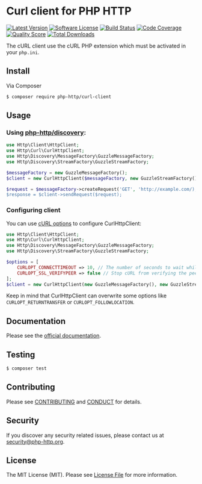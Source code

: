 # Curl client for PHP HTTP

[![Latest Version](https://img.shields.io/github/release/php-http/curl-client.svg?style=flat-square)](https://github.com/php-http/curl-client/releases)
[![Software License](https://img.shields.io/badge/license-MIT-brightgreen.svg?style=flat-square)](LICENSE)
[![Build Status](https://img.shields.io/travis/php-http/curl-client.svg?style=flat-square)](https://travis-ci.org/php-http/curl-client)
[![Code Coverage](https://img.shields.io/scrutinizer/coverage/g/php-http/curl-client.svg?style=flat-square)](https://scrutinizer-ci.com/g/php-http/curl-client)
[![Quality Score](https://img.shields.io/scrutinizer/g/php-http/curl-client.svg?style=flat-square)](https://scrutinizer-ci.com/g/php-http/curl-client)
[![Total Downloads](https://img.shields.io/packagist/dt/php-http/curl-client.svg?style=flat-square)](https://packagist.org/packages/php-http/curl-client)

The cURL client use the cURL PHP extension which must be activated in your `php.ini`.


## Install

Via Composer

``` bash
$ composer require php-http/curl-client
```

## Usage

### Using [php-http/discovery](https://packagist.org/packages/php-http/discovery):

```php
use Http\Client\HttpClient;
use Http\Curl\CurlHttpClient;
use Http\Discovery\MessageFactory\GuzzleMessageFactory;
use Http\Discovery\StreamFactory\GuzzleStreamFactory;

$messageFactory = new GuzzleMessageFactory();
$client = new CurlHttpClient($messageFactory, new GuzzleStreamFactory());

$request = $messageFactory->createRequest('GET', 'http://example.com/);
$response = $client->sendRequest($request);

```

### Configuring client

You can use [cURL options](http://php.net/curl_setopt) to configure CurlHttpClient:

```php
use Http\Client\HttpClient;
use Http\Curl\CurlHttpClient;
use Http\Discovery\MessageFactory\GuzzleMessageFactory;
use Http\Discovery\StreamFactory\GuzzleStreamFactory;

$options = [
    CURLOPT_CONNECTTIMEOUT => 10, // The number of seconds to wait while trying to connect. 
    CURLOPT_SSL_VERIFYPEER => false // Stop cURL from verifying the peer's certificate
];
$client = new CurlHttpClient(new GuzzleMessageFactory(), new GuzzleStreamFactory(), $options);
```

Keep in mind that CurlHttpClient can overwrite some options like `CURLOPT_RETURNTRANSFER` or
`CURLOPT_FOLLOWLOCATION`.  

## Documentation

Please see the [official documentation](http://php-http.readthedocs.org/en/latest/).

## Testing

``` bash
$ composer test
```

## Contributing

Please see [CONTRIBUTING](CONTRIBUTING.md) and [CONDUCT](CONDUCT.md) for details.


## Security

If you discover any security related issues, please contact us at
[security@php-http.org](mailto:security@php-http.org).


## License

The MIT License (MIT). Please see [License File](LICENSE) for more information.
